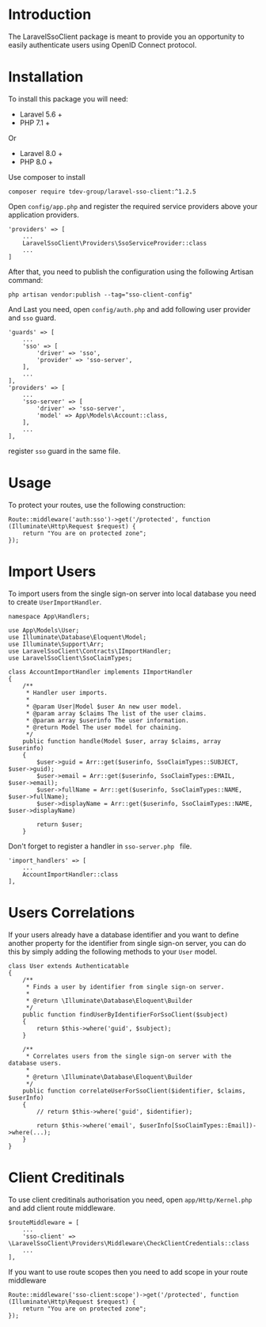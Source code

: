 # Introduction

The LaravelSsoClient package is meant to provide you an opportunity to easily authenticate users using OpenID Connect protocol.

# Installation

To install this package you will need:

- Laravel 5.6 +
- PHP 7.1 +

Or

- Laravel 8.0 +
- PHP 8.0 +

Use composer to install

```
composer require tdev-group/laravel-sso-client:^1.2.5
```

Open `config/app.php` and register the required service providers above your application providers.

```
'providers' => [
    ...
    LaravelSsoClient\Providers\SsoServiceProvider::class
    ...
]
```

After that, you need to publish the configuration using the following Artisan command:

```
php artisan vendor:publish --tag="sso-client-config"
```

And Last you need, open `config/auth.php` and add following user provider and `sso` guard.

```
'guards' => [
    ...
    'sso' => [
        'driver' => 'sso',
        'provider' => 'sso-server',
    ],
    ...
],
'providers' => [
    ...
    'sso-server' => [
        'driver' => 'sso-server',
        'model' => App\Models\Account::class,
    ],
    ...
],
```

register `sso` guard in the same file.

# Usage

To protect your routes, use the following construction:

```
Route::middleware('auth:sso')->get('/protected', function (Illuminate\Http\Request $request) {
    return "You are on protected zone";
});
```

# Import Users

To import users from the single sign-on server into local database you need to create `UserImportHandler`.

```
namespace App\Handlers;

use App\Models\User;
use Illuminate\Database\Eloquent\Model;
use Illuminate\Support\Arr;
use LaravelSsoClient\Contracts\IImportHandler;
use LaravelSsoClient\SsoClaimTypes;

class AccountImportHandler implements IImportHandler
{
    /**
     * Handler user imports.
     *
     * @param User|Model $user An new user model.
     * @param array $claims The list of the user claims.
     * @param array $userinfo The user information.
     * @return Model The user model for chaining.
     */
    public function handle(Model $user, array $claims, array $userinfo)
    {
        $user->guid = Arr::get($userinfo, SsoClaimTypes::SUBJECT, $user->guid);
        $user->email = Arr::get($userinfo, SsoClaimTypes::EMAIL, $user->email);
        $user->fullName = Arr::get($userinfo, SsoClaimTypes::NAME, $user->fullName);
        $user->displayName = Arr::get($userinfo, SsoClaimTypes::NAME, $user->displayName)

        return $user;
    }
```

Don't forget to register a handler in `sso-server.php ` file.

```
'import_handlers' => [
    ...
    AccountImportHandler::class
],
```

# Users Correlations

If your users already have a database identifier and you want to define another property for the identifier from single sign-on server, you can do this by simply adding the following methods to your `User` model.

```
class User extends Authenticatable
{
    /**
     * Finds a user by identifier from single sign-on server.
     *
     * @return \Illuminate\Database\Eloquent\Builder
     */
    public function findUserByIdentifierForSsoClient($subject)
    {
        return $this->where('guid', $subject);
    }

    /**
     * Correlates users from the single sign-on server with the database users.
     *
     * @return \Illuminate\Database\Eloquent\Builder
     */
    public function correlateUserForSsoClient($identifier, $claims, $userInfo)
    {
        // return $this->where('guid', $identifier);

        return $this->where('email', $userInfo[SsoClaimTypes::Email])->where(...);
    }
}
```

# Client Creditinals

To use client creditinals authorisation you need, open `app/Http/Kernel.php` and add client route middleware.

```
$routeMiddleware = [
    ...
    'sso-client' => \LaravelSsoClient\Providers\Middleware\CheckClientCredentials::class
    ...
],
```

If you want to use route scopes then you need to add scope in your route middleware

```
Route::middleware('sso-client:scope')->get('/protected', function (Illuminate\Http\Request $request) {
    return "You are on protected zone";
});
```
